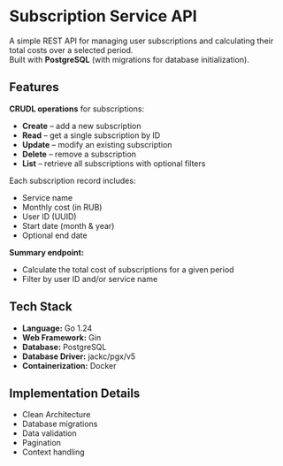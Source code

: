 # Subscription Service API

A simple REST API for managing user subscriptions and calculating their total costs over a selected period.  
Built with **PostgreSQL** (with migrations for database initialization).

## Features

**CRUDL operations** for subscriptions:

- **Create** – add a new subscription
- **Read** – get a single subscription by ID
- **Update** – modify an existing subscription
- **Delete** – remove a subscription
- **List** – retrieve all subscriptions with optional filters

Each subscription record includes:

- Service name
- Monthly cost (in RUB)
- User ID (UUID)
- Start date (month & year)
- Optional end date

**Summary endpoint:**

- Calculate the total cost of subscriptions for a given period
- Filter by user ID and/or service name

## Tech Stack

* **Language:** Go 1.24
* **Web Framework:** Gin
* **Database:** PostgreSQL
* **Database Driver:** jackc/pgx/v5
* **Containerization:** Docker

## Implementation Details

* Clean Architecture
* Database migrations
* Data validation
* Pagination
* Context handling